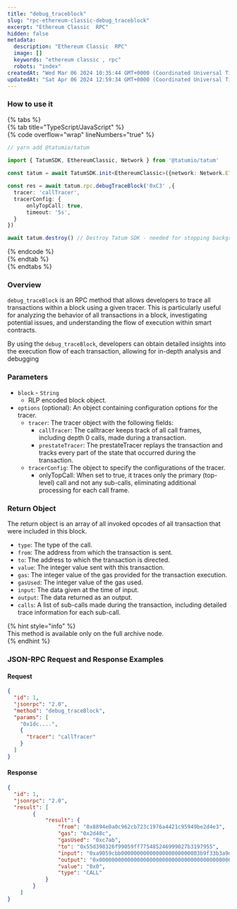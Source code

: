 ```yaml
---
title: "debug_traceblock"
slug: "rpc-ethereum-classic-debug_traceblock"
excerpt: "Ethereum Classic  RPC"
hidden: false
metadata: 
  description: "Ethereum Classic  RPC"
  image: []
  keywords: "ethereum classic , rpc"
  robots: "index"
createdAt: "Wed Mar 06 2024 10:35:44 GMT+0000 (Coordinated Universal Time)"
updatedAt: "Sat Apr 06 2024 12:59:34 GMT+0000 (Coordinated Universal Time)"
---
```




### How to use it

{% tabs %}  
{% tab title="TypeScript/JavaScript" %}  
{% code overflow="wrap" lineNumbers="true" %}

```typescript
// yarn add @tatumio/tatum

import { TatumSDK, EthereumClassic, Network } from '@tatumio/tatum'
  
const tatum = await TatumSDK.init<EthereumClassic>({network: Network.ETHEREUM_CLASSIC})

const res = await tatum.rpc.debugTraceBlock('0xC3' ,{
  tracer: 'callTracer',
  tracerConfig: {
      onlyTopCall: true,
      timeout: '5s',
  }
})

await tatum.destroy() // Destroy Tatum SDK - needed for stopping background jobs
```

{% endcode %}  
{% endtab %}  
{% endtabs %}

### Overview

`debug_traceBlock` is an RPC method that allows developers to trace all transactions within a block using a given tracer. This is particularly useful for analyzing the behavior of all transactions in a block, investigating potential issues, and understanding the flow of execution within smart contracts.

By using the `debug_traceBlock`, developers can obtain detailed insights into the execution flow of each transaction, allowing for in-depth analysis and debugging

### Parameters

- `block` - `String`
  - RLP encoded block object.
- `options` (optional): An object containing configuration options for the tracer.
  - `tracer`: The tracer object with the following fields:
    - `callTracer`: The calltracer keeps track of all call frames, including depth 0 calls, made during a transaction.
    - `prestateTracer`: The prestateTracer replays the transaction and tracks every part of the state that occurred during the transaction.
  - `tracerConfig`: The object to specify the configurations of the tracer.
    - onlyTopCall: When set to true, it traces only the primary (top-level) call and not any sub-calls, eliminating additional processing for each call frame.

### Return Object

The return object is an array of all invoked opcodes of all transaction that were included in this block.

- `type`: The type of the call.
- `from`: The address from which the transaction is sent.
- `to`: The address to which the transaction is directed.
- `value`: The integer value sent with this transaction.
- `gas`: The integer value of the gas provided for the transaction execution.
- `gasUsed`: The integer value of the gas used.
- `input`: The data given at the time of input.
- `output`: The data returned as an output.
- `calls`: A list of sub-calls made during the transaction, including detailed trace information for each sub-call.

{% hint style="info" %}  
This method is available only on the full archive node.  
{% endhint %}

### JSON-RPC Request and Response Examples

#### Request

```json
{
  "id": 1,
  "jsonrpc": "2.0",
  "method": "debug_traceBlock",
  "params": [
    "0x1dc....",
    {
      "tracer": "callTracer"
    }
  ]
}

```

#### Response

```json
{
  "id": 1,
  "jsonrpc": "2.0",
  "result": [
        {
            "result": {
                "from": "0x8894e0a0c962cb723c1976a4421c95949be2d4e3",
                "gas": "0x2d48c",
                "gasUsed": "0xc7ab",
                "to": "0x55d398326f99059ff775485246999027b3197955",
                "input": "0xa9059cbb0000000000000000000000003b9f33b3a9d382fa60283c555bde8f78855957be00000000000000000000000000000000000000000000000d4e7f4f79da7c0000",
                "output": "0x0000000000000000000000000000000000000000000000000000000000000001",
                "value": "0x0",
                "type": "CALL"
            }
        }
    ]
}

```
